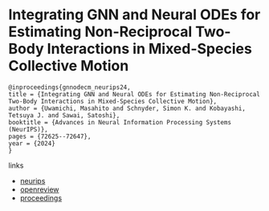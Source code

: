 # Integrating GNN and Neural ODEs for Estimating Non-Reciprocal Two-Body Interactions in Mixed-Species Collective Motion

```
@inproceedings{gnnodecm_neurips24,
title = {Integrating GNN and Neural ODEs for Estimating Non-Reciprocal Two-Body Interactions in Mixed-Species Collective Motion},
author = {Uwamichi, Masahito and Schnyder, Simon K. and Kobayashi, Tetsuya J. and Sawai, Satoshi},
booktitle = {Advances in Neural Information Processing Systems (NeurIPS)},
pages = {72625--72647},
year = {2024}
}
```

links
- [neurips](https://nips.cc/Conferences/2024/Schedule?showEvent=93465)
- [openreview](https://openreview.net/forum?id=qwl3EiDi9r)
- [proceedings](https://papers.nips.cc//paper_files/paper/2024/hash/84f44b36ceb4fbc9bb269959f4796eed-Abstract-Conference.html)
